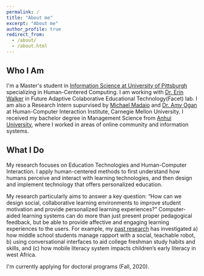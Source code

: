 ```yaml
---
permalink: /
title: "About me"
excerpt: "About me"
author_profile: true
redirect_from: 
  - /about/
  - /about.html
---
```


Who I Am
-----

I'm a Master's student in [Information Science at University of Pittsburgh](https://sci.pitt.edu/) specializing in Human-Centered Computing. I am working with [Dr. Erin Walker](http://erinwalker.owlstown.com/) in Future Adaptive Colaborative Educational Technology(Facet) lab. I am also a Research Intern supurvised by [Michael Madaio](http://michaelmadaio.com/) and [Dr. Amy Ogan](https://www.amyogan.com/) at Human-Computer Interaction Institute, Carnegie Mellon University. I received my bachelor degree in Management Science from [Anhui University](http://en.ahu.edu.cn/), where I worked in areas of online community and information systems. 

What I Do
-----

My research focuses on Education Technologies and Human-Computer Interaction. I apply human-centered methods to first understand how humans perceive and interact with learning technologies, and then design and implement technology that offers personalized education. 

My research particularly aims to answer a key question: “How can we design social, collaborative learning environments to improve student motivation and provide personalized learning experiences?” Computer-aided learning systems can do more than just present proper pedagogical feedback, but be able to provide affective and engaging learning experiences to the users. For example, my [past research]() has investigated a) how middle school students manage rapport with a social, teachable robot, b) using conversational interfaces to aid college freshman study habits and skills, and (c) how mobile literacy system impacts children’s early literacy in west Africa.

I'm currently applying for doctoral programs (Fall, 2020).
